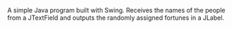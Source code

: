 A simple Java program built with Swing. Receives the names of the people from a JTextField and outputs the randomly assigned fortunes in a JLabel.
